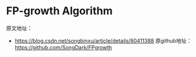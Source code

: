 # FP-growth Algorithm
原文地址：
- https://blog.csdn.net/songbinxu/article/details/80411388
原github地址：
https://github.com/SongDark/FPgrowth
